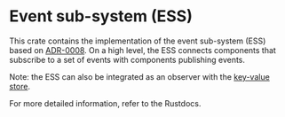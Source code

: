 # Event sub-system (ESS)

This crate contains the implementation of the event sub-system (ESS) based on
[ADR-0008](../docs/adr/0008-event-sub-system.md). On a high level, the ESS
connects components that subscribe to a set of events with components publishing
events.

Note: the ESS can also be integrated as an observer with the [key-value
store](../keyvalue/README.md).

For more detailed information, refer to the Rustdocs.
